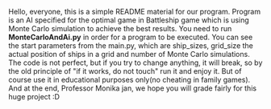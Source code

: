 Hello, everyone, this is a simple README material for our program.
Program is an AI specified for the optimal game in Battleship game which is using Monte Carlo simulation to achieve the best results.
You need to run **MonteCarloAndAi.py** in order for a program to be executed.
You can see the start parameters from the main.py, which are ship_sizes, grid_size the actual position of ships in a grid and number of Monte Carlo simulations.
The code is not perfect, but if you try to change anything, it will break, so by the old principle of "if it works, do not touch" run it and enjoy it. But of course use it in educational purposes only(no cheating in family games).
And at the end, Professor Monika jan, we hope you will grade fairly for this huge project :D
